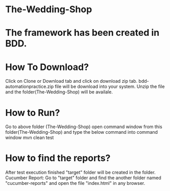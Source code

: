 # The-Wedding-Shop
# The framework has been created in BDD.
# How To Download?
Click on Clone or Download tab and click on download zip tab.
bdd-automationpractice.zip file will be download into your system.
Unzip the file and the folder(The-Wedding-Shop) will be availale.

# How to Run?
Go to above folder (The-Wedding-Shop) 
open command window from this folder(The-Wedding-Shop) 
and type the below command into command window
mvn clean test


# How to find the reports?
After test execution finished "target" folder will be created in the folder.
Cucumber Report:  Go to "target" folder and find the another folder named "cucumber-reports" and open the file "index.html" in any browser.

